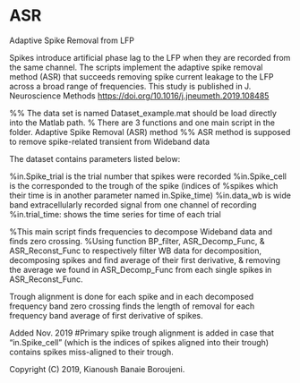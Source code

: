 # ASR
Adaptive Spike Removal from LFP

Spikes introduce artificial phase lag to the LFP when they are recorded from the same channel. The scripts implement the adaptive spike removal method (ASR) that succeeds removing spike current leakage to the LFP across a broad range of frequencies. This study is published in J. Neuroscience Methods https://doi.org/10.1016/j.jneumeth.2019.108485

%% The data set is named Dataset_example.mat should be load directly into the Matlab path. % There are 3 functions and one main script in the folder. Adaptive Spike Removal (ASR) method %% ASR method is supposed to remove spike-related transient from Wideband data

The dataset contains parameters listed below:

%in.Spike_trial is the trial number that spikes were recorded %in.Spike_cell is the corresponded to the trough of the spike (indices of %spikes which their time is in another parameter named in.Spike_time) %in.data_wb is wide band extracellularly recorded signal from one channel of recording %in.trial_time: shows the time series for time of each trial

%This main script finds frequencies to decompose Wideband data and finds zero crossing. %Using function BP_filter, ASR_Decomp_Func, & ASR_Reconst_Func to respectively filter WB data for decomposition, decomposing spikes and find average of their first derivative, & removing the average we found in ASR_Decomp_Func from each single spikes in ASR_Reconst_Func.

Trough alignment is done for each spike and in each decomposed frequency band zero crossing finds the length of removal for each frequency band average of first derivative of spikes.

Added Nov. 2019 #Primary spike trough alignment is added in case that “in.Spike_cell” (which is the indices of spikes aligned into their trough) contains spikes miss-aligned to their trough.

Copyright (C) 2019, Kianoush Banaie Boroujeni.
